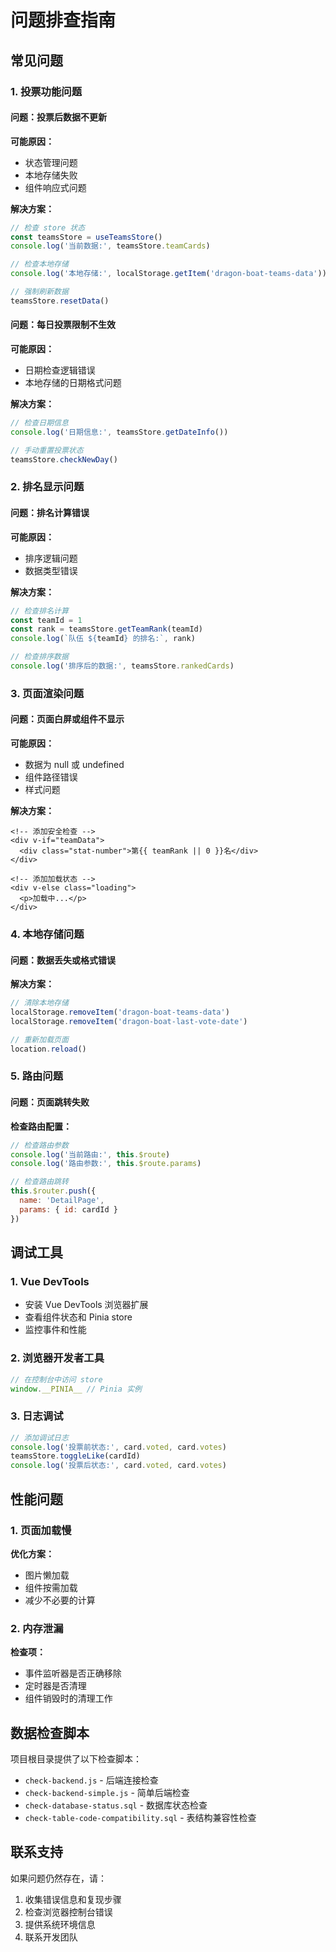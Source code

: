 # 问题排查指南

## 常见问题

### 1. 投票功能问题

#### 问题：投票后数据不更新
**可能原因：**
- 状态管理问题
- 本地存储失败
- 组件响应式问题

**解决方案：**
```javascript
// 检查 store 状态
const teamsStore = useTeamsStore()
console.log('当前数据:', teamsStore.teamCards)

// 检查本地存储
console.log('本地存储:', localStorage.getItem('dragon-boat-teams-data'))

// 强制刷新数据
teamsStore.resetData()
```

#### 问题：每日投票限制不生效
**可能原因：**
- 日期检查逻辑错误
- 本地存储的日期格式问题

**解决方案：**
```javascript
// 检查日期信息
console.log('日期信息:', teamsStore.getDateInfo())

// 手动重置投票状态
teamsStore.checkNewDay()
```

### 2. 排名显示问题

#### 问题：排名计算错误
**可能原因：**
- 排序逻辑问题
- 数据类型错误

**解决方案：**
```javascript
// 检查排名计算
const teamId = 1
const rank = teamsStore.getTeamRank(teamId)
console.log(`队伍 ${teamId} 的排名:`, rank)

// 检查排序数据
console.log('排序后的数据:', teamsStore.rankedCards)
```

### 3. 页面渲染问题

#### 问题：页面白屏或组件不显示
**可能原因：**
- 数据为 null 或 undefined
- 组件路径错误
- 样式问题

**解决方案：**
```vue
<!-- 添加安全检查 -->
<div v-if="teamData">
  <div class="stat-number">第{{ teamRank || 0 }}名</div>
</div>

<!-- 添加加载状态 -->
<div v-else class="loading">
  <p>加载中...</p>
</div>
```

### 4. 本地存储问题

#### 问题：数据丢失或格式错误
**解决方案：**
```javascript
// 清除本地存储
localStorage.removeItem('dragon-boat-teams-data')
localStorage.removeItem('dragon-boat-last-vote-date')

// 重新加载页面
location.reload()
```

### 5. 路由问题

#### 问题：页面跳转失败
**检查路由配置：**
```javascript
// 检查路由参数
console.log('当前路由:', this.$route)
console.log('路由参数:', this.$route.params)

// 检查路由跳转
this.$router.push({
  name: 'DetailPage',
  params: { id: cardId }
})
```

## 调试工具

### 1. Vue DevTools
- 安装 Vue DevTools 浏览器扩展
- 查看组件状态和 Pinia store
- 监控事件和性能

### 2. 浏览器开发者工具
```javascript
// 在控制台中访问 store
window.__PINIA__ // Pinia 实例
```

### 3. 日志调试
```javascript
// 添加调试日志
console.log('投票前状态:', card.voted, card.votes)
teamsStore.toggleLike(cardId)
console.log('投票后状态:', card.voted, card.votes)
```

## 性能问题

### 1. 页面加载慢
**优化方案：**
- 图片懒加载
- 组件按需加载
- 减少不必要的计算

### 2. 内存泄漏
**检查项：**
- 事件监听器是否正确移除
- 定时器是否清理
- 组件销毁时的清理工作

## 数据检查脚本

项目根目录提供了以下检查脚本：

- `check-backend.js` - 后端连接检查
- `check-backend-simple.js` - 简单后端检查
- `check-database-status.sql` - 数据库状态检查
- `check-table-code-compatibility.sql` - 表结构兼容性检查

## 联系支持

如果问题仍然存在，请：

1. 收集错误信息和复现步骤
2. 检查浏览器控制台错误
3. 提供系统环境信息
4. 联系开发团队